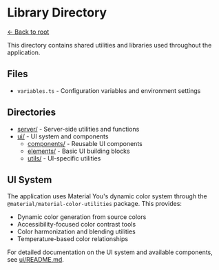 # Library Directory

[← Back to root](../../README.md)

This directory contains shared utilities and libraries used throughout the application.

## Files
- `variables.ts` - Configuration variables and environment settings

## Directories
- [server/](server/README.md) - Server-side utilities and functions
- [ui/](ui/README.md) - UI system and components
  - [components/](ui/components/README.md) - Reusable UI components
  - [elements/](ui/elements/README.md) - Basic UI building blocks
  - [utils/](ui/utils/README.md) - UI-specific utilities

## UI System

The application uses Material You's dynamic color system through the `@material/material-color-utilities` package. This provides:

- Dynamic color generation from source colors
- Accessibility-focused color contrast tools
- Color harmonization and blending utilities
- Temperature-based color relationships

For detailed documentation on the UI system and available components, see [ui/README.md](ui/README.md). 